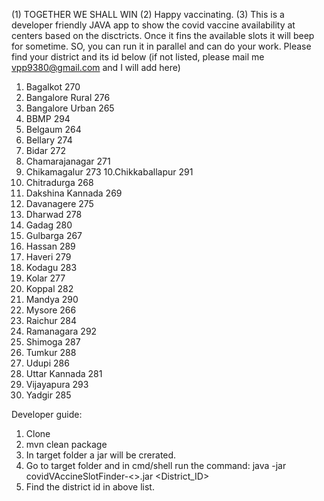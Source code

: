 (1) TOGETHER WE SHALL WIN
(2) Happy vaccinating.
(3) This is a developer friendly JAVA app to show the covid vaccine availability at centers based on the disctricts. Once it fins the available slots it will beep for sometime. SO, you can run it in parallel and can do your work. 
Please find your district and its id below (if not listed, please mail me vpp9380@gmail.com and I will add here)
  1. Bagalkot 	270
  2. Bangalore Rural 	276
  3. Bangalore Urban 	265
  4. BBMP 	294
  5. Belgaum 	264
  6. Bellary 	274
  7. Bidar 	272
  8. Chamarajanagar 	271
  9. Chikamagalur 	273
  10.Chikkaballapur 	291
  11. Chitradurga 	268
  12. Dakshina Kannada 	269
  13. Davanagere 	275
  14. Dharwad 	278
  15. Gadag 	280
  16. Gulbarga 	267
  17. Hassan 	289
  18.  Haveri 	279
  19. Kodagu 	283
  20. Kolar 	277
  21. Koppal 	282
  22. Mandya 	290
  23. Mysore 	266
  24. Raichur 	284
  25. Ramanagara 	292
  26. Shimoga 	287
  27. Tumkur 	288
  28. Udupi 	286
  29. Uttar Kannada 	281
  30. Vijayapura 	293
  31. Yadgir 	285

Developer guide:
1. Clone
2. mvn clean package
3. In target folder a jar will be crerated.
4. Go to target folder and in cmd/shell run the command: java -jar covidVAccineSlotFinder-<<version>>.jar <District_ID>
5. Find the district id in above list.
